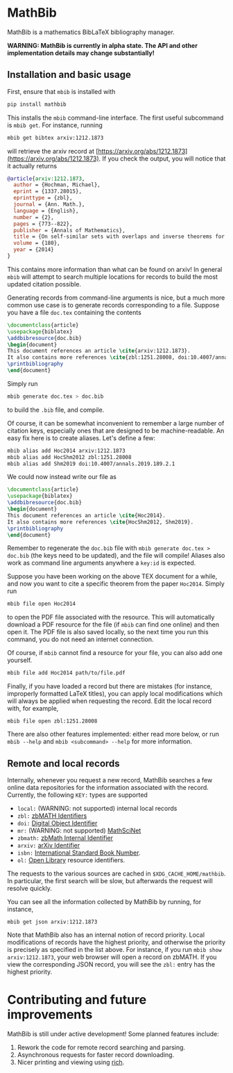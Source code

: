# MathBib
MathBib is a mathematics BibLaTeX bibliography manager.

**WARNING: MathBib is currently in alpha state. The API and other implementation details may change substantially!**

## Installation and basic usage
First, ensure that `mbib` is installed with
```sh
pip install mathbib
```
This installs the `mbib` command-line interface.
The first useful subcommand is `mbib get`.
For instance, running
```sh
mbib get bibtex arxiv:1212.1873
```
will retrieve the arxiv record at [https://arxiv.org/abs/1212.1873](https://arxiv.org/abs/1212.1873).
If you check the output, you will notice that it actually returns
```bib
@article{arxiv:1212.1873,
  author = {Hochman, Michael},
  eprint = {1337.28015},
  eprinttype = {zbl},
  journal = {Ann. Math.},
  language = {English},
  number = {2},
  pages = {773--822},
  publisher = {Annals of Mathematics},
  title = {On self-similar sets with overlaps and inverse theorems for entropy},
  volume = {180},
  year = {2014}
}
```
This contains more information than what can be found on arxiv!
In general `mbib` will attempt to search multiple locations for records to build the most updated citation possible.

Generating records from command-line arguments is nice, but a much more common use case is to generate records corresponding to a file.
Suppose you have a file `doc.tex` containing the contents
```tex
\documentclass{article}
\usepackage{biblatex}
\addbibresource{doc.bib}
\begin{document}
This document references an article \cite{arxiv:1212.1873}.
It also contains more references \cite{zbl:1251.28008, doi:10.4007/annals.2019.189.2.1}.
\printbibliography
\end{document}
```
Simply run
```sh
mbib generate doc.tex > doc.bib
```
to build the `.bib` file, and compile.

Of course, it can be somewhat inconvenient to remember a large number of citation keys, especially ones that are designed to be machine-readable.
An easy fix here is to create aliases.
Let's define a few:
```sh
mbib alias add Hoc2014 arxiv:1212.1873
mbib alias add HocShm2012 zbl:1251.28008
mbib alias add Shm2019 doi:10.4007/annals.2019.189.2.1
```
We could now instead write our file  as
```tex
\documentclass{article}
\usepackage{biblatex}
\addbibresource{doc.bib}
\begin{document}
This document references an article \cite{Hoc2014}.
It also contains more references \cite{HocShm2012, Shm2019}.
\printbibliography
\end{document}
```
Remember to regenerate the `doc.bib` file with `mbib generate doc.tex > doc.bib` (the keys need to be updated), and the file will compile!
Aliases also work as command line arguments anywhere a `key:id` is expected.

Suppose you have been working on the above TEX document for a while, and now you want to cite a specific theorem from the paper `Hoc2014`.
Simply run
```sh
mbib file open Hoc2014
```
to open the PDF file associated with the resource.
This will automatically download a PDF resource for the file (if `mbib` can find one online) and then open it.
The PDF file is also saved locally, so the next time you run this command, you do not need an internet connection.

Of course, if `mbib` cannot find a resource for your file, you can also add one yourself.
```sh
mbib file add Hoc2014 path/to/file.pdf
```

Finally, if you have loaded a record but there are mistakes (for instance, improperly formatted LaTeX titles), you can apply local modifications which will always be applied when requesting the record.
Edit the local record with, for example,
```
mbib file open zbl:1251.28008
```
There are also other features implemented: either read more below, or run `mbib --help` and `mbib <subcommand> --help` for more information.

## Remote and local records
Internally, whenever you request a new record, MathBib searches a few online data repositories for the information associated with the record.
Currently, the following `KEY:` types are supported
- `local:` (WARNING: not supported) internal local records
- `zbl:` [zbMATH Identifiers](https://zbmath.org/)
- `doi:` [Digital Object Identifier](https://doi.org)
- `mr:` (WARNING: not supported) [MathSciNet](https://mathscinet.ams.org)
- `zbmath:` [zbMath Internal Identifier](https://oai.zbmath.org/)
- `arxiv:` [arXiv Identifier](https://arxiv.org)
- `isbn:` [International Standard Book Number](https://en.wikipedia.org/wiki/ISBN).
- `ol:` [Open Library](https://openlibrary.org/) resource identifiers.

The requests to the various sources are cached in `$XDG_CACHE_HOME/mathbib`.
In particular, the first search will be slow, but afterwards the request will resolve quickly.

You can see all the information collected by MathBib by running, for instance,
```
mbib get json arxiv:1212.1873
```
Note that MathBib also has an internal notion of record priority.
Local modifications of records have the highest priority, and otherwise the priority is precisely as specified in the list above.
For instance, if you run `mbib show arxiv:1212.1873`, your web browser will open a record on zbMATH.
If you view the corresponding JSON record, you will see the `zbl:` entry has the highest priority.


# Contributing and future improvements
MathBib is still under active development!
Some planned features include:

1. Rework the code for remote record searching and parsing.
2. Asynchronous requests for faster record downloading.
3. Nicer printing and viewing using [rich](https://rich.readthedocs.io/en/stable/introduction.html).
